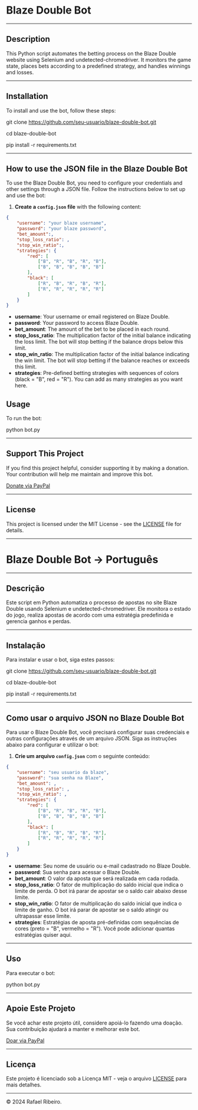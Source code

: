 # Blaze Double Bot

---

## Description

This Python script automates the betting process on the Blaze Double website using Selenium and undetected-chromedriver. It monitors the game state, places bets according to a predefined strategy, and handles winnings and losses.

---

## Installation

To install and use the bot, follow these steps:

git clone https://github.com/seu-usuario/blaze-double-bot.git

cd blaze-double-bot

pip install -r requirements.txt


---

## How to use the JSON file in the Blaze Double Bot

To use the Blaze Double Bot, you need to configure your credentials and other settings through a JSON file. Follow the instructions below to set up and use the bot:

1. **Create a `config.json` file** with the following content:

```json
{
    "username": "your blaze username",
    "password": "your blaze password",
    "bet_amount":,
    "stop_loss_ratio": ,
    "stop_win_ratio":,
    "strategies": {
        "red": [
            ["B", "R", "B", "R", "B"],
            ["B", "B", "B", "B", "B"]
        ],
        "black": [
            ["R", "B", "R", "B", "R"],
            ["R", "R", "R", "R", "R"]
        ]
    }
}

```

- **username**: Your username or email registered on Blaze Double.
- **password**: Your password to access Blaze Double.
- **bet_amount**: The amount of the bet to be placed in each round.
- **stop_loss_ratio**: The multiplication factor of the initial balance indicating the loss limit. The bot will stop betting if the balance drops below this limit.
- **stop_win_ratio**: The multiplication factor of the initial balance indicating the win limit. The bot will stop betting if the balance reaches or exceeds this limit.
- **strategies**: Pre-defined betting strategies with sequences of colors (black = "B", red = "R"). You can add as many strategies as you want here.

## Usage

To run the bot:

python bot.py


---

## Support This Project

If you find this project helpful, consider supporting it by making a donation. Your contribution will help me maintain and improve this bot.

[Donate via PayPal](https://www.paypal.com/donate?hosted_button_id=SEU-CÓDIGO-DO-BOTÃO)

---

## License

This project is licensed under the MIT License - see the [LICENSE](LICENSE) file for details.

---

# Blaze Double Bot -> Português

---

## Descrição

Este script em Python automatiza o processo de apostas no site Blaze Double usando Selenium e undetected-chromedriver. Ele monitora o estado do jogo, realiza apostas de acordo com uma estratégia predefinida e gerencia ganhos e perdas.

---

## Instalação

Para instalar e usar o bot, siga estes passos:

git clone https://github.com/seu-usuario/blaze-double-bot.git

cd blaze-double-bot

pip install -r requirements.txt


---

## Como usar o arquivo JSON no Blaze Double Bot

Para usar o Blaze Double Bot, você precisará configurar suas credenciais e outras configurações através de um arquivo JSON. Siga as instruções abaixo para configurar e utilizar o bot:

1. **Crie um arquivo `config.json`** com o seguinte conteúdo:

```json
{
    "username": "seu usuario da blaze",
    "password": "sua senha na Blaze",
    "bet_amount": ,
    "stop_loss_ratio": ,
    "stop_win_ratio": ,
    "strategies": {
        "red": [
            ["B", "R", "B", "R", "B"],
            ["B", "B", "B", "B", "B"]
        ],
        "black": [
            ["R", "B", "R", "B", "R"],
            ["R", "R", "R", "R", "R"]
        ]
    }
}
```
- **username**: Seu nome de usuário ou e-mail cadastrado no Blaze Double.
- **password**: Sua senha para acessar o Blaze Double.
- **bet_amount**: O valor da aposta que será realizada em cada rodada.
- **stop_loss_ratio**: O fator de multiplicação do saldo inicial que indica o limite de perda. O bot irá parar de apostar se o saldo cair abaixo desse limite.
- **stop_win_ratio**: O fator de multiplicação do saldo inicial que indica o limite de ganho. O bot irá parar de apostar se o saldo atingir ou ultrapassar esse limite.
- **strategies**: Estratégias de aposta pré-definidas com sequências de cores (preto = "B", vermelho = "R"). Você pode adicionar quantas estratégias quiser aqui.

---
## Uso


Para executar o bot:

python bot.py


---

## Apoie Este Projeto

Se você achar este projeto útil, considere apoiá-lo fazendo uma doação. Sua contribuição ajudará a manter e melhorar este bot.

[Doar via PayPal](https://www.paypal.com/donate?hosted_button_id=SEU-CÓDIGO-DO-BOTÃO)

---

## Licença

Este projeto é licenciado sob a Licença MIT - veja o arquivo [LICENSE](LICENSE) para mais detalhes.

---

© 2024 Rafael Ribeiro.
